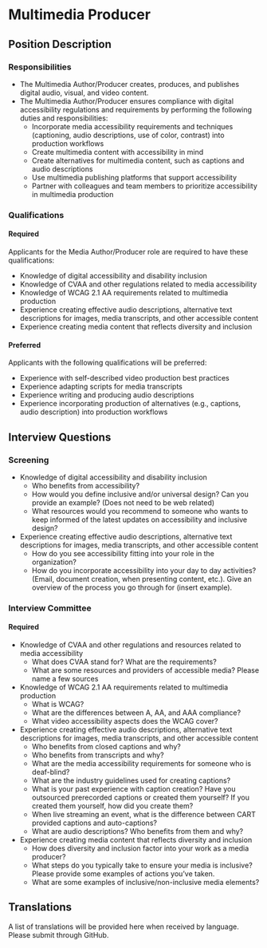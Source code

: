 # Multimedia Producer

## Position Description

### Responsibilities
- The Multimedia Author/Producer creates, produces, and publishes digital audio, visual, and video content.
- The Multimedia Author/Producer ensures compliance with digital accessibility regulations and requirements by performing the following duties and responsibilities:
  - Incorporate media accessibility requirements and techniques (captioning, audio descriptions, use of color, contrast) into production workflows
  - Create multimedia content with accessibility in mind
  - Create alternatives for multimedia content, such as captions and audio descriptions
  - Use multimedia publishing platforms that support accessibility
  - Partner with colleagues and team members to prioritize accessibility in multimedia production

### Qualifications
#### Required
Applicants for the Media Author/Producer role are required to have these qualifications:
- Knowledge of digital accessibility and disability inclusion
- Knowledge of CVAA and other regulations related to media accessibility
- Knowledge of WCAG 2.1 AA requirements related to multimedia production
- Experience creating effective audio descriptions, alternative text descriptions for images, media transcripts, and other accessible content
- Experience creating media content that reflects diversity and inclusion

#### Preferred
Applicants with the following qualifications will be preferred:
- Experience with self-described video production best practices
- Experience adapting scripts for media transcripts
- Experience writing and producing audio descriptions
- Experience incorporating production of alternatives (e.g., captions, audio description) into production workflows

## Interview Questions

### Screening
- Knowledge of digital accessibility and disability inclusion
  - Who benefits from accessibility?
  - How would you define inclusive and/or universal design? Can you provide an example? (Does not need to be web related)
  - What resources would you recommend to someone who wants to keep informed of the latest updates on accessibility and inclusive design?
- Experience creating effective audio descriptions, alternative text descriptions for images, media transcripts, and other accessible content
  - How do you see accessibility fitting into your role in the organization?
  - How do you incorporate accessibility into your day to day activities? (Email, document creation, when presenting content, etc.). Give an overview of the process you go through for (insert example).

### Interview Committee
#### Required
- Knowledge of CVAA and other regulations and resources related to media accessibility
  - What does CVAA stand for? What are the requirements?
  - What are some resources and providers of accessible media? Please name a few sources
- Knowledge of WCAG 2.1 AA requirements related to multimedia production
  - What is WCAG?
  - What are the differences between A, AA, and AAA compliance?
  - What video accessibility aspects does the WCAG cover?
- Experience creating effective audio descriptions, alternative text descriptions for images, media transcripts, and other accessible content
  - Who benefits from closed captions and why?
  - Who benefits from transcripts and why?
  - What are the media accessibility requirements for someone who is deaf-blind?
  - What are the industry guidelines used for creating captions?
  - What is your past experience with caption creation? Have you outsourced prerecorded captions or created them yourself? If you created them yourself, how did you create them?
  - When live streaming an event, what is the difference between CART provided captions and auto-captions?
  - What are audio descriptions? Who benefits from them and why?
- Experience creating media content that reflects diversity and inclusion
  - How does diversity and inclusion factor into your work as a media producer?
  - What steps do you typically take to ensure your media is inclusive? Please provide some examples of actions you’ve taken.
  - What are some examples of inclusive/non-inclusive media elements?

## Translations
A list of translations will be provided here when received by language. Please submit through GitHub.
